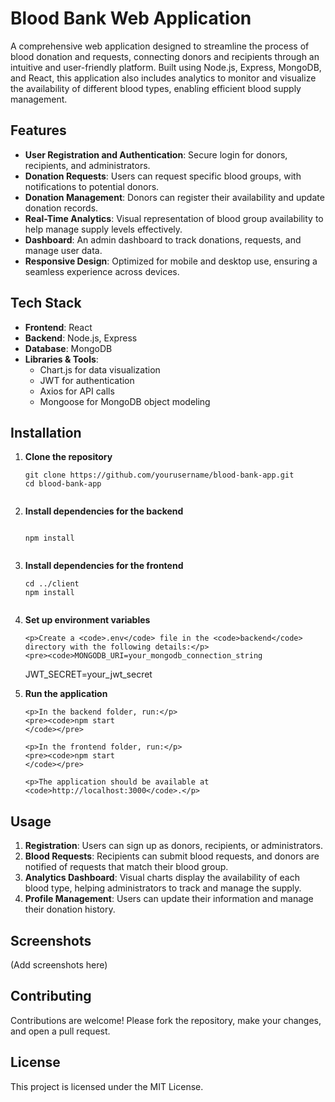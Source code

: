 <h1>Blood Bank Web Application</h1>

<p>A comprehensive web application designed to streamline the process of blood donation and requests, connecting donors and recipients through an intuitive and user-friendly platform. Built using Node.js, Express, MongoDB, and React, this application also includes analytics to monitor and visualize the availability of different blood types, enabling efficient blood supply management.</p>

<h2>Features</h2>
<ul>
  <li><strong>User Registration and Authentication</strong>: Secure login for donors, recipients, and administrators.</li>
  <li><strong>Donation Requests</strong>: Users can request specific blood groups, with notifications to potential donors.</li>
  <li><strong>Donation Management</strong>: Donors can register their availability and update donation records.</li>
  <li><strong>Real-Time Analytics</strong>: Visual representation of blood group availability to help manage supply levels effectively.</li>
  <li><strong>Dashboard</strong>: An admin dashboard to track donations, requests, and manage user data.</li>
  <li><strong>Responsive Design</strong>: Optimized for mobile and desktop use, ensuring a seamless experience across devices.</li>
</ul>

<h2>Tech Stack</h2>
<ul>
  <li><strong>Frontend</strong>: React</li>
  <li><strong>Backend</strong>: Node.js, Express</li>
  <li><strong>Database</strong>: MongoDB</li>
  <li><strong>Libraries &amp; Tools</strong>:
    <ul>
      <li>Chart.js for data visualization</li>
      <li>JWT for authentication</li>
      <li>Axios for API calls</li>
      <li>Mongoose for MongoDB object modeling</li>
    </ul>
  </li>
</ul>

<h2>Installation</h2>
<ol>
  <li><strong>Clone the repository</strong>
    <pre><code>git clone https://github.com/yourusername/blood-bank-app.git
cd blood-bank-app
    </code></pre>
  </li>

  <li><strong>Install dependencies for the backend</strong>
    <pre><code>
npm install
    </code></pre>
  </li>

  <li><strong>Install dependencies for the frontend</strong>
    <pre><code>cd ../client
npm install
    </code></pre>
  </li>

  <li><strong>Set up environment variables</strong>

    <p>Create a <code>.env</code> file in the <code>backend</code> directory with the following details:</p>
    <pre><code>MONGODB_URI=your_mongodb_connection_string
JWT_SECRET=your_jwt_secret
    </code></pre>
  </li>

  <li><strong>Run the application</strong>

    <p>In the backend folder, run:</p>
    <pre><code>npm start
    </code></pre>

    <p>In the frontend folder, run:</p>
    <pre><code>npm start
    </code></pre>

    <p>The application should be available at <code>http://localhost:3000</code>.</p>
  </li>
</ol>

<h2>Usage</h2>
<ol>
  <li><strong>Registration</strong>: Users can sign up as donors, recipients, or administrators.</li>
  <li><strong>Blood Requests</strong>: Recipients can submit blood requests, and donors are notified of requests that match their blood group.</li>
  <li><strong>Analytics Dashboard</strong>: Visual charts display the availability of each blood type, helping administrators to track and manage the supply.</li>
  <li><strong>Profile Management</strong>: Users can update their information and manage their donation history.</li>
</ol>

<h2>Screenshots</h2>
<p>(Add screenshots here)</p>

<h2>Contributing</h2>
<p>Contributions are welcome! Please fork the repository, make your changes, and open a pull request.</p>

<h2>License</h2>
<p>This project is licensed under the MIT License.</p>




